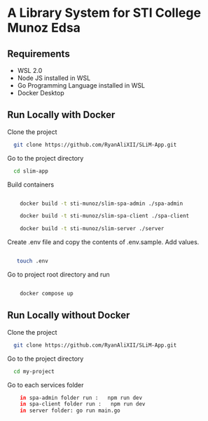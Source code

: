 # A Library System for STI College Munoz Edsa

## Requirements

- WSL 2.0
- Node JS installed in WSL
- Go Programming Language installed in WSL
- Docker Desktop

## Run Locally with Docker

Clone the project

```bash
  git clone https://github.com/RyanAliXII/SLiM-App.git
```

Go to the project directory

```bash
  cd slim-app
```

Build containers

```bash

    docker build -t sti-munoz/slim-spa-admin ./spa-admin

    docker build -t sti-munoz/slim-spa-client ./spa-client

    docker build -t sti-munoz/slim-server ./server

```

Create .env file and copy the contents of .env.sample. Add values.

```bash

   touch .env
```

Go to project root directory and run

```bash

    docker compose up
```

## Run Locally without Docker

Clone the project

```bash
  git clone https://github.com/RyanAliXII/SLiM-App.git
```

Go to the project directory

```bash
  cd my-project
```

Go to each services folder

```bash
    in spa-admin folder run :   npm run dev
    in spa-client folder run :   npm run dev
    in server folder: go run main.go

```
